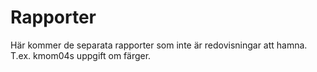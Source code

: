 ---
---
Rapporter
=========================

Här kommer de separata rapporter som inte är redovisningar att hamna. T.ex. kmom04s uppgift om färger.
